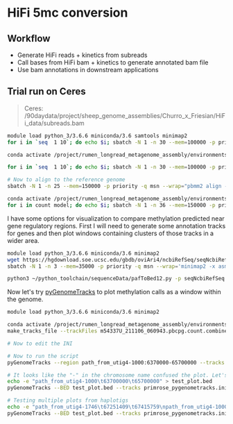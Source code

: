 # HiFi 5mc conversion

## Workflow

* Generate HiFi reads + kinetics from subreads
* Call bases from HiFi bam + kinetics to generate annotated bam file
* Use bam annotations in downstream applications

## Trial run on Ceres

> Ceres: /90daydata/project/sheep_genome_assemblies/Churro_x_Friesian/HiFi_data/subreads.bam

```bash
module load python_3/3.6.6 miniconda/3.6 samtools minimap2
for i in `seq  1 10`; do echo $i; sbatch -N 1 -n 30 --mem=100000 -p priority -q msn --wrap="ccs -j 30 --chunk ${i}/10 --hifi-kinetics m54337U_211106_060943.subreads.bam m54337U_211106_060943.hifikin.${i}.bam"; done

conda activate /project/rumen_longread_metagenome_assembly/environments/primrose/

for i in `seq  1 10`; do echo $i; sbatch -N 1 -n 30 --mem=100000 -p priority -q msn --wrap="primrose -j 30 m54337U_211106_060943.hifikin.${i}.bam m54337U_211106_060943.primrose.${i}.bam"; done

# Now to align to the reference genome
sbatch -N 1 -n 25 --mem=150000 -p priority -q msn --wrap="pbmm2 align -j 18 -J 7 --sort --log-level INFO --preset HIFI /90daydata/sheep_genome_assemblies/sergek/verkko_beta2/8-trio/gapped/renamed_gapped.fasta m54337U_211106_060943.primrose.bam sheept2t_test.primrose.bam"

conda activate /project/rumen_longread_metagenome_assembly/environments/pb_cpg_tools
for i in count model; do echo $i; sbatch -N 1 -n 36 --mem=150000 -p priority -q msn --wrap="python3 ~/rumen_longread_metagenome_assembly/binaries/pb-CpG-tools/aligned_bam_to_cpg_scores.py -b sheept2t_test.primrose.bam -f /90daydata/sheep_genome_assemblies/sergek/verkko_beta2/8-trio/gapped/renamed_gapped.fasta -o m54337U_211106_060943.pbcpg.${i} -p $i -d /project/rumen_longread_metagenome_assembly/binaries/pb-CpG-tools/pileup_calling_model -t 36"; done
```

I have some options for visualization to compare methylation predicted near gene regulatory regions. First I will need to generate some annotation tracks for genes and then plot windows containing clusters of those tracks in a wider area.

```bash
module load python_3/3.6.6 miniconda/3.6 minimap2
wget https://hgdownload.soe.ucsc.edu/gbdb/oviAri4/ncbiRefSeq/seqNcbiRefSeq.rna.fa
sbatch -N 1 -n 3 --mem=35000 -p priority -q msn --wrap='minimap2 -x asm20 /90daydata/sheep_genome_assemblies/sergek/verkko_beta2/8-trio/gapped/renamed_gapped.fasta seqNcbiRefSeq.rna.fa > seqNcbiRefSeq.paf'

python3 ~/python_toolchain/sequenceData/pafToBed12.py -p seqNcbiRefSeq.paf -o seqNcbiRefSeq.sheep.bed

```

Now let's try [pyGenomeTracks](https://github.com/deeptools/pyGenomeTracks) to plot methylation calls as a window within the genome.

```bash
module load python_3/3.6.6 miniconda/3.6 minimap2

conda activate /project/rumen_longread_metagenome_assembly/environments/pygenometracks
make_tracks_file --trackFiles m54337U_211106_060943.pbcpg.count.combined.denovo.bw m54337U_211106_060943.pbcpg.model.combined.denovo.bw seqNcbiRefSeq.sheep.bed --out primrose_pygenometracks.ini

# Now to edit the INI

# Now to run the script
pyGenomeTracks --region path_from_utig4-1000:6370000-65700000 --tracks primrose_pygenometracks.ini --outFileName utig4_1000_tracks.png

# It looks like the "-" in the chromosome name confused the plot. Let's try with a bed file instead
echo -e "path_from_utig4-1000\t63700000\t65700000" > test_plot.bed
pyGenomeTracks --BED test_plot.bed --tracks primrose_pygenometracks.ini --outFileName utig4_1000_tracks.png

# Testing multiple plots from haplotigs
echo -e "path_from_utig4-1746\t67251409\t67415759\npath_from_utig4-1000\t64647559\t64811972" > test_plot.bed
pyGenomeTracks --BED test_plot.bed --tracks primrose_pygenometracks.ini --outFileName haplotig_test.png
```